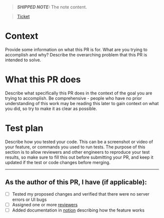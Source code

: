 > **_SHIPPED NOTE:_** The note content.

> [Ticket](https://nayya-team.atlassian.net/browse/XX-XXXX)

# Context

Provide some information on what this PR is for. What are you trying to accomplish and why? Describe the overarching
problem that this PR is intended to solve.

# What this PR does

Describe what specifically this PR does in the context of the goal you are trying to accomplish.
Be comprehensive - people who have no prior understanding of this work may be reading this later to gain
context on what you did, so try to make it as clear as possible.

# Test plan

Describe how you tested your code. This can be a screenshot or video of your feature, or commands you used to run tests.
The purpose of this section is to allow reviewers and other engineers to reproduce your test results, so make sure to fill
this out before submitting your PR, and keep it updated if the test or code changes before merging.

---

## As the author of this PR, I have (if applicable):

- [ ] Tested my proposed changes and verified that there were no server errors or UI bugs
- [ ] Assigned one or more [reviewers](https://www.notion.so/Code-Reviews-0c16b837cc4b418c904ed39691c193fe#2e862cf919f14c95937e4d373f218ad6)
- [ ] Added documentation in [notion](https://www.notion.so/Product-and-Engineering-e965393fa4154611b4b008d9adb08e86) describing how the feature works
